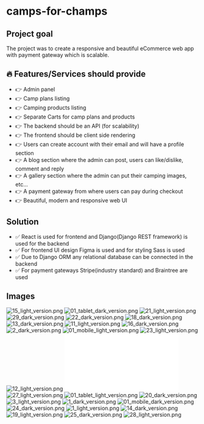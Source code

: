 # camps-for-champs

## Project goal

The project was to create a responsive and beautiful eCommerce web app with payment gateway which is scalable.

## 🔥 Features/Services should provide

- 👉  Admin panel
- 👉  Camp plans listing
- 👉  Camping products listing
- 👉  Separate Carts for camp plans and products
- 👉  The backend should be an API (for scalability)
- 👉  The frontend should be client side rendering
- 👉  Users can create account with their email and will have a profile section
- 👉  A blog section where the admin can post, users can like/dislike, comment and reply
- 👉  A gallery section where the admin can put their camping images, etc...
- 👉  A payment gateway from where users can pay during checkout
- 👉  Beautiful, modern and responsive web UI  

## Solution

- ✅  React is used for frontend and Django(Django REST framework) is used for the backend
- ✅  For frontend UI design Figma is used and for styling Sass is used
- ✅  Due to Django ORM any relational database can be connected in the backend
- ✅  For payment gateways Stripe(industry standard) and Braintree are used

## Images

![15_light_version.png](./docs/images/15_light_version.png)
![01_tablet_dark_version.png](./docs/images/01_tablet_dark_version.png)
![21_light_version.png](./docs/images/21_light_version.png)
![29_dark_version.png](./docs/images/29_dark_version.png)
![22_dark_version.png](./docs/images/22_dark_version.png)
![18_dark_version.png](./docs/images/18_dark_version.png)
![13_dark_version.png](./docs/images/13_dark_version.png)
![11_light_version.png](./docs/images/11_light_version.png)
![16_dark_version.png](./docs/images/16_dark_version.png)
![2_dark_version.png](./docs/images/2_dark_version.png)
![01_mobile_light_version.png](./docs/images/01_mobile_light_version.png)
![23_light_version.png](./docs/images/23_light_version.png)
![12_light_version.png](./docs/images/12_light_version.png)
![tmp.py](./docs/images/tmp.py)
![27_light_version.png](./docs/images/27_light_version.png)
![01_tablet_light_version.png](./docs/images/01_tablet_light_version.png)
![20_dark_version.png](./docs/images/20_dark_version.png)
![3_light_version.png](./docs/images/3_light_version.png)
![1_dark_version.png](./docs/images/1_dark_version.png)
![01_mobile_dark_version.png](./docs/images/01_mobile_dark_version.png)
![24_dark_version.png](./docs/images/24_dark_version.png)
![1_light_version.png](./docs/images/1_light_version.png)
![14_dark_version.png](./docs/images/14_dark_version.png)
![19_light_version.png](./docs/images/19_light_version.png)
![25_dark_version.png](./docs/images/25_dark_version.png)
![28_light_version.png](./docs/images/28_light_version.png)

